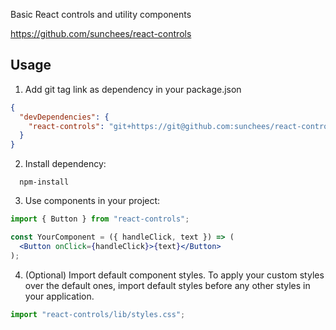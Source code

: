 Basic React controls and utility components

https://github.com/sunchees/react-controls

## Usage

1. Add git tag link as dependency in your package.json

```json
{
  "devDependencies": {
    "react-controls": "git+https://git@github.com:sunchees/react-controls.git#1.1.40"
  }
}
```

2. Install dependency:

```
  npm-install
```

3. Use components in your project:

```jsx
import { Button } from "react-controls";

const YourComponent = ({ handleClick, text }) => (
  <Button onClick={handleClick}>{text}</Button>
);
```

4. (Optional) Import default component styles. To apply your custom styles over the default ones, import default styles before any other styles in your application.

```jsx
import "react-controls/lib/styles.css";
```
